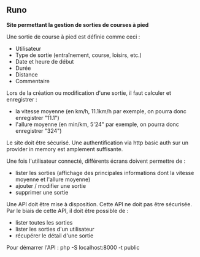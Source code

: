 ## Runo

**Site permettant la gestion de sorties de courses à pied**

Une sortie de course à pied est définie comme ceci :

* Utilisateur
* Type de sortie (entraînement, course, loisirs, etc.)
* Date et heure de début
* Durée
* Distance
* Commentaire

Lors de la création ou modification d'une sortie, il faut calculer et enregistrer :

* la vitesse moyenne (en km/h, 11.1km/h par exemple, on pourra donc enregistrer "11.1")
* l'allure moyenne (en min/km, 5'24" par exemple, on pourra donc enregistrer "324")

Le site doit être sécurisé. Une authentification via http basic auth sur un provider in memory est amplement suffisante.

Une fois l'utilisateur connecté, différents écrans doivent permettre de :

* lister les sorties (affichage des principales informations dont la vitesse moyenne et l'allure moyenne)
* ajouter / modifier une sortie
* supprimer une sortie

Une API doit être mise à disposition. Cette API ne doit pas être sécurisée. Par le biais de cette API, il doit être possible de :

* lister toutes les sorties
* lister les sorties d'un utilisateur
* récupérer le détail d'une sortie

Pour démarrer l'API :  php -S localhost:8000 -t public
